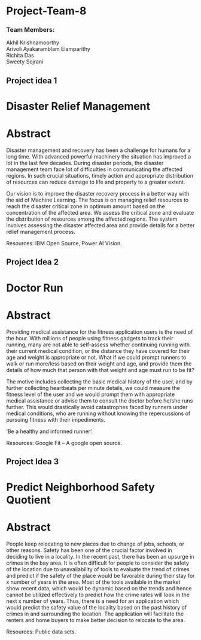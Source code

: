 # Project-Team-8

### Team Members:  
Akhil Krishnamoorthy  
Arivoli Ayakaramblam Elamparithy  
Richita Das  
Sweety Sojrani   


## Project idea 1  
# **Disaster Relief Management**  
# Abstract
Disaster management and recovery has been a challenge for humans for a long time. With advanced powerful machinery the situation has improved a lot in the last few decades. During disaster periods, the disaster management team face lot of difficulties in communicating the affected regions. In such crucial situations, timely action and appropriate distribution of resources can reduce damage to life and property to a greater extent.

Our vision is to improve the disaster recovery process in a better way with the aid of Machine Learning. The focus is on managing relief resources to reach the disaster critical zone in optimum amount based on the concentration of the affected area. We assess the critical zone and evaluate the distribution of resources among the affected regions. The system involves assessing the disaster affected area and provide details for a better relief management process.

Resources: IBM Open Source, Power AI Vision.


## Project Idea 2
# **Doctor Run**  
# Abstract
Providing medical assistance for the fitness application users is the need of the hour. With millions of people using fitness gadgets to track their running, many are not able to self-assess whether continuing running with their current medical condition, or the distance they have covered for their age and weight is appropriate or not. What if we could prompt runners to walk or run more/less based on their weight and age, and provide them the details of how much that person with that weight and age must run to be fit?

The motive includes collecting the basic medical history of the user, and by further collecting heartbeats per minute details, we could measure the fitness level of the user and we would prompt them with appropriate medical assistance or advise them to consult the doctor before he/she runs further. This would drastically avoid catastrophes faced by runners under medical conditions, who are running without knowing the repercussions of pursuing fitness with their impediments.

‘Be a healthy and informed runner’.

Resources: Google Fit – A google open source.


## Project Idea 3  
# **Predict Neighborhood Safety Quotient**  
# Abstract
People keep relocating to new places due to change of jobs, schools, or other reasons. Safety has been one of the crucial factor involved in deciding to live in a locality. In the recent past, there has been an upsurge in crimes in the bay area. It is often difficult for people to consider the safety of the location due to unavailability of tools to evaluate the trend of crimes and predict if the safety of the place would be favorable during their stay for x number of years in the area. Most of the tools available in the market show recent data, which would be dynamic based on the trends and hence cannot be utilized effectively to predict how the crime rates will look in the next x number of years. Thus, there is a need for an application which would predict the safety value of the locality based on the past history of crimes in and surrounding the location. The application will facilitate the renters and home buyers to make better decision to relocate to the area.

Resources: Public data sets.


